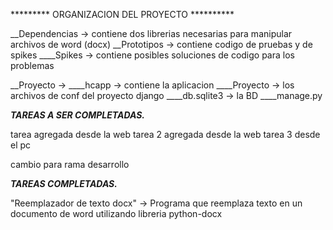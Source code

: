 
********* ORGANIZACION DEL PROYECTO **********

__Dependencias -> contiene dos librerias necesarias para manipular archivos de word (docx)
__Prototipos -> contiene codigo de pruebas y de spikes
____Spikes -> contiene posibles soluciones de codigo para los problemas

__Proyecto ->
____hcapp -> contiene la aplicacion
____Proyecto -> los archivos de conf del proyecto django
____db.sqlite3 -> la BD 
____manage.py







_________TAREAS A SER COMPLETADAS._________


tarea agregada desde la web
tarea 2 agregada desde la web
tarea 3 desde el pc

cambio para rama desarrollo


_________TAREAS COMPLETADAS._________

"Reemplazador de texto docx" -> Programa que reemplaza texto en un documento de word
utilizando libreria python-docx


